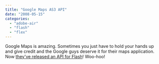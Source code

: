 ```yaml
---
title: "Google Maps AS3 API"
date: "2008-05-15"
categories: 
  - "adobe-air"
  - "flash"
  - "flex"
---
```


Google Maps is amazing. Sometimes you just have to hold your hands up and give credit and the Google guys deserve it for their maps application. Now [they've released an API for Flash](http://googlemapsapi.blogspot.com/2008/05/introducing-google-maps-api-for-flash.html)! Woo-hoo!
